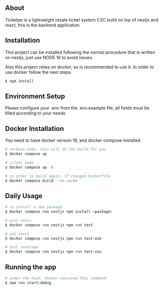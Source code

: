 
## About

Ticketpe is a lightweight resale ticket system C2C build on top of nestjs and react,
this is the backend application.

## Installation

This project can be installed following the normal procedure that is written on nestjs, just use NODE 16
to avoid issues.

Also this project relies on docker, so is recommended to use it. In order to use docker follow the next steps.

```bash
$ npm install
```

## Environment Setup

Please configure your .env from the .env.example file, all fields must be filled according
to your needs

## Docker Installation

You need to have docker version 19, and docker compose installed.

```bash
# verbose mode, this will do the build for you
$ docker compose up

# silent mode
$ docker compose up -d

# in order to build again, if changed Dockerfile
$ docker compose build --no-cache
```

## Daily Usage

```bash
# to install a new package
$ docker compose run nestjs npm install <package>

# unit tests
$ docker compose run nestjs npm run test

# e2e tests
$ docker compose run nestjs npm run test:e2e

# test coverage
$ docker compose run nestjs npm run test:cov
```


## Running the app

```bash
# under the hood, docker executed this command
$ npm run start:debug
```
